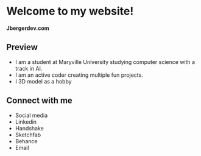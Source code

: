 # Welcome to my website!
**Jbergerdev.com**

## Preview
* I am a student at Maryville University studying computer science with a track in AI.
* I am an active coder creating multiple fun projects.
* I 3D model as a hobby

## Connect with me
* Social media
* Linkedin
* Handshake
* Sketchfab
* Behance
* Email
